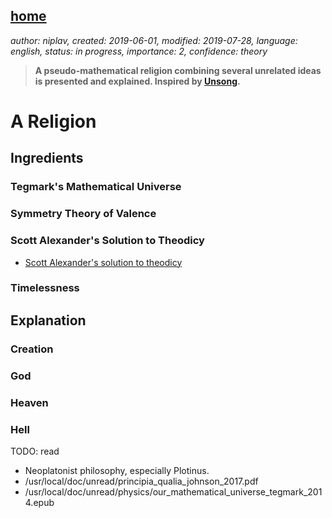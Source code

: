 [home](./index.md)
------------------

*author: niplav, created: 2019-06-01, modified: 2019-07-28, language: english, status: in progress, importance: 2, confidence: theory*

> __A pseudo-mathematical religion combining several unrelated ideas is
> presented and explained. Inspired by [Unsong](http://unsongbook.com/).__

A Religion
==========

Ingredients
-----------

### Tegmark's Mathematical Universe

### Symmetry Theory of Valence

### Scott Alexander's Solution to Theodicy

* [Scott Alexander's solution to theodicy](https://slatestarcodex.com/2015/03/15/answer-to-job/)

### Timelessness

Explanation
-----------

### Creation

### God

### Heaven

### Hell

TODO: read

* Neoplatonist philosophy, especially Plotinus.
* /usr/local/doc/unread/principia_qualia_johnson_2017.pdf
* /usr/local/doc/unread/physics/our_mathematical_universe_tegmark_2014.epub
